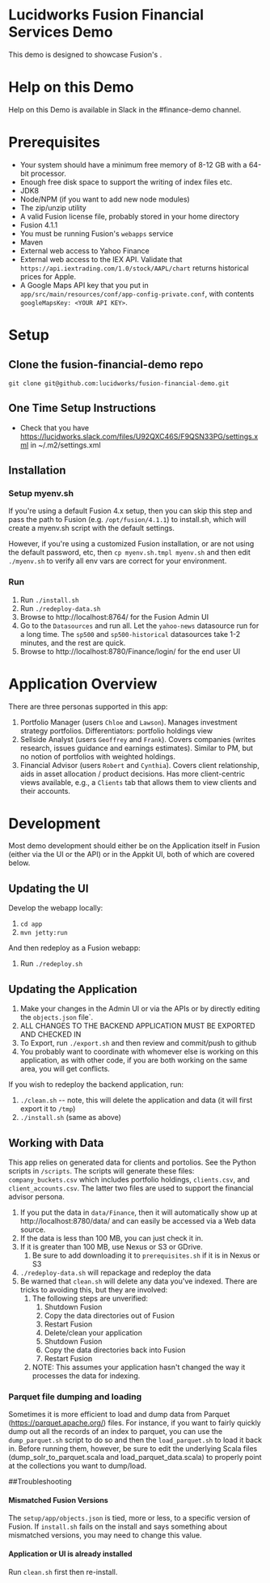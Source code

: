 # Lucidworks Fusion Financial Services Demo

This demo is designed to showcase Fusion's <FILL ME IN>.

# Help on this Demo

Help on this Demo is available in Slack in the #finance-demo channel.

# Prerequisites

* Your system should have a minimum free memory of 8-12 GB with a 64-bit processor.
* Enough free disk space to support the writing of index files etc.
* JDK8
* Node/NPM (if you want to add new node modules)
* The zip/unzip utility
* A valid Fusion license file, probably stored in your home directory
* Fusion 4.1.1
* You must be running Fusion's `webapps` service
* Maven
* External web access to Yahoo Finance
* External web access to the IEX API.  Validate that `https://api.iextrading.com/1.0/stock/AAPL/chart` returns historical prices for Apple.
* A Google Maps API key that you put in `app/src/main/resources/conf/app-config-private.conf`, with contents `googleMapsKey: <YOUR API KEY>`.


# Setup


## Clone the fusion-financial-demo repo


  `git clone git@github.com:lucidworks/fusion-financial-demo.git`


## One Time Setup Instructions

* Check that you have https://lucidworks.slack.com/files/U92QXC46S/F9QSN33PG/settings.xml in ~/.m2/settings.xml


## Installation

### Setup myenv.sh

   If you're using a default Fusion 4.x setup, then you can skip this step and pass the path to Fusion (e.g. `/opt/fusion/4.1.1`) to install.sh, which will create a myenv.sh script with the default settings.

   However, if you're using a customized Fusion installation, or are not using the default password, etc, then `cp myenv.sh.tmpl myenv.sh` and then edit `./myenv.sh` to verify all env vars are correct for your environment.

### Run

  1. Run `./install.sh`
  1. Run `./redeploy-data.sh`
  1. Browse to http://localhost:8764/ for the Fusion Admin UI
  1. Go to the `Datasources` and run all.  Let the `yahoo-news` datasource run for a long time.  The `sp500` and `sp500-historical` datasources take 1-2 minutes, and the rest are quick.
  1. Browse to http://localhost:8780/Finance/login/ for the end user UI

# Application Overview

There are three personas supported in this app:

1. Portfolio Manager (users `Chloe` and `Lawson`).  Manages investment strategy portfolios.  Differentiators: portfolio holdings view
2. Sellside Analyst (users `Geoffrey` and `Frank`).  Covers companies (writes research, issues guidance and earnings estimates).  Similar to PM, but no notion of portfolios with weighted holdings.
2. Financial Advisor (users `Robert` and `Cynthia`).  Covers client relationship, aids in asset allocation / product decisions.  Has more client-centric views available, e.g., a `Clients` tab that allows them to view clients and their accounts.

# Development

Most demo development should either be on the Application itself in Fusion (either via the UI or the API)
or in the Appkit UI, both of which are covered below.

## Updating the UI

Develop the webapp locally:

1. `cd app`
1. `mvn jetty:run`

And then redeploy as a Fusion webapp:

1. Run `./redeploy.sh`


## Updating the Application

1. Make your changes in the Admin UI or via the APIs or by directly editing the `objects.json` file`.
1. ALL CHANGES TO THE BACKEND APPLICATION MUST BE EXPORTED AND CHECKED IN
1. To Export, run `./export.sh` and then review and commit/push to github
1. You probably want to coordinate with whomever else is working on this application, as with other code, if you are both working on the same area, you will get conflicts.

If you wish to redeploy the backend application, run:

1. `./clean.sh` -- note, this will delete the application and data (it will first export it to `/tmp`)
1. `./install.sh` (same as above)

## Working with Data

This app relies on generated data for clients and portolios.  See the Python scripts in `/scripts`.  The scripts will generate these files: `company_buckets.csv` which includes portfolio holdings, `clients.csv`, and `client_accounts.csv`.  The latter two files are used to support the financial advisor persona.

1. If you put the data in `data/Finance`, then it will automatically show up at http://localhost:8780/data/ and
can easily be accessed via a Web data source.
1. If the data is less than 100 MB, you can just check it in.
1. If it is greater than 100 MB, use Nexus or S3 or GDrive.
    1. Be sure to add downloading it to `prerequisites.sh` if it is in Nexus or S3
1. `./redeploy-data.sh` will repackage and redeploy the data
1. Be warned that `clean.sh` will delete any data you've indexed.  There are tricks to avoiding this, but they are involved:
    1. The following steps are unverified:
        1. Shutdown Fusion
        1. Copy the data directories out of Fusion
        1. Restart Fusion
        1. Delete/clean your application
        1. Shutdown Fusion
        1. Copy the data directories back into Fusion
        1. Restart Fusion
    1. NOTE: This assumes your application hasn't changed the way it processes the data for indexing.

### Parquet file dumping and loading

Sometimes it is more efficient to load and dump data from Parquet (https://parquet.apache.org/) files.  For instance, if you want to fairly
quickly dump out all the records of an index to parquet, you can use the `dump_parquet.sh` script to do so and then
the `load_parquet.sh` to load it back in.  Before running them, however, be sure to edit the underlying Scala files (dump_solr_to_parquet.scala and load_parquet_data.scala)
to properly point at the collections you want to dump/load.

##Troubleshooting


#### Mismatched Fusion Versions

The `setup/app/objects.json` is tied, more or less, to a specific version of Fusion.  If `install.sh` fails on the install and says something about mismatched versions, you may need to change this value.

#### Application or UI is already installed

Run `clean.sh` first then re-install.
